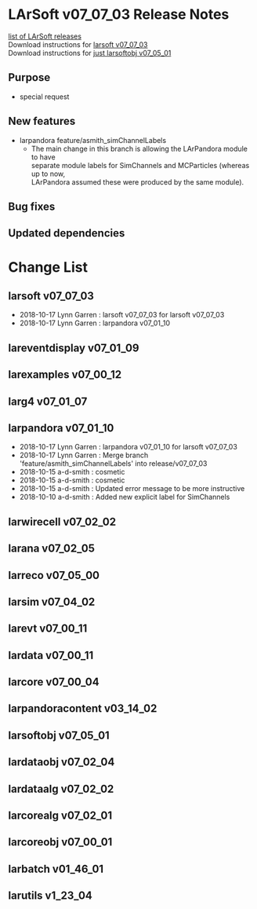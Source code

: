 # LArSoft v07_07_03 Release Notes



[list of LArSoft releases](LArSoft_release_list)  
Download instructions for [larsoft v07_07_03](https://scisoft.fnal.gov/scisoft/bundles/larsoft/v07_07_03/larsoft-v07_07_03.html)  
Download instructions for [just larsoftobj v07_05_01](https://scisoft.fnal.gov/scisoft/bundles/larsoftobj/v07_05_01/larsoftobj-v07_05_01.html)

## Purpose

-   special request

## New features

-   larpandora feature/asmith_simChannelLabels
    -   The main change in this branch is allowing the LArPandora module to have  
        separate module labels for SimChannels and MCParticles (whereas up to now,  
        LArPandora assumed these were produced by the same module).

## Bug fixes

## Updated dependencies

# Change List

## larsoft v07_07_03

-   2018-10-17 Lynn Garren : larsoft v07_07_03 for larsoft v07_07_03
-   2018-10-17 Lynn Garren : larpandora v07_01_10

## lareventdisplay v07_01_09

## larexamples v07_00_12

## larg4 v07_01_07

## larpandora v07_01_10

-   2018-10-17 Lynn Garren : larpandora v07_01_10 for larsoft v07_07_03
-   2018-10-17 Lynn Garren : Merge branch 'feature/asmith_simChannelLabels' into release/v07_07_03
-   2018-10-15 a-d-smith : cosmetic
-   2018-10-15 a-d-smith : cosmetic
-   2018-10-15 a-d-smith : Updated error message to be more instructive
-   2018-10-10 a-d-smith : Added new explicit label for SimChannels

## larwirecell v07_02_02

## larana v07_02_05

## larreco v07_05_00

## larsim v07_04_02

## larevt v07_00_11

## lardata v07_00_11

## larcore v07_00_04

## larpandoracontent v03_14_02

## larsoftobj v07_05_01

## lardataobj v07_02_04

## lardataalg v07_02_02

## larcorealg v07_02_01

## larcoreobj v07_00_01

## larbatch v01_46_01

## larutils v1_23_04

